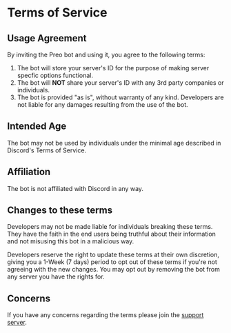 # Terms of Service

## Usage Agreement

By inviting the Preo bot and using it, you agree to the following terms:

1. The bot will store your server's ID for the purpose of making server specfic options functional.
2. The bot will **NOT** share your server's ID with any 3rd party companies or individuals.
3. The bot is provided "as is", without warranty of any kind. Developers are not liable for any damages resulting from the use of the bot.

## Intended Age

The bot may not be used by individuals under the minimal age described in Discord's Terms of Service.

## Affiliation

The bot is not affiliated with Discord in any way.

## Changes to these terms

Developers may not be made liable for individuals breaking these terms.
They have the faith in the end users being truthful about their information and not misusing this bot in a malicious way.

Developers reserve the right to update these terms at their own discretion, giving you a 1-Week (7 days) period to opt out of these terms if you're not agreeing with the new changes.
You may opt out by removing the bot from any server you have the rights for.
  
## Concerns

If you have any concerns regarding the terms please join the [support server](https://discord.gg/vFRrT48RKs).
